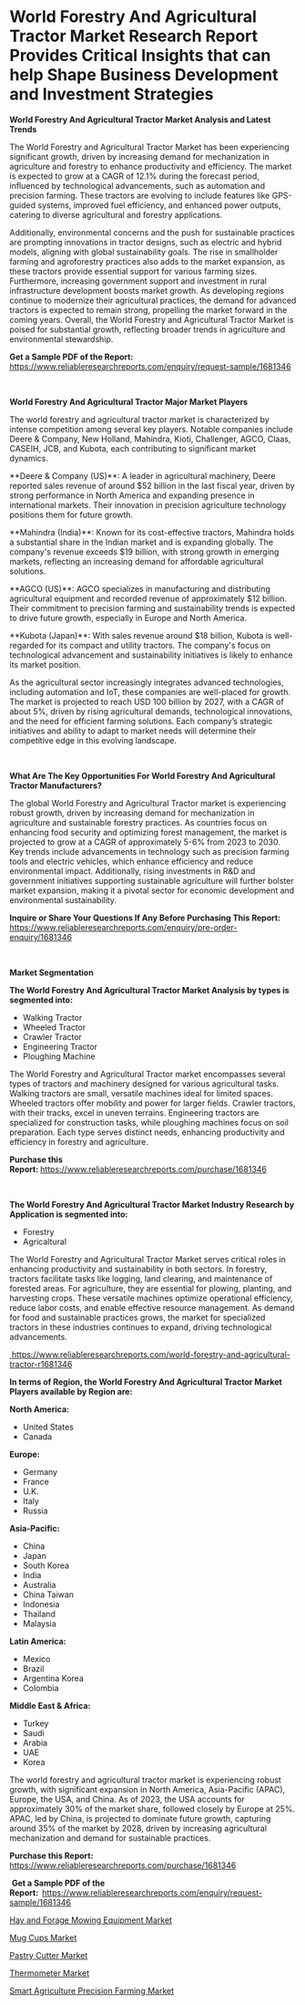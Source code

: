 <p><h1>World Forestry And Agricultural Tractor Market Research Report Provides Critical Insights that can help Shape Business Development and Investment Strategies</h1></p><p><strong>World Forestry And Agricultural Tractor Market Analysis and Latest Trends</strong></p>
<p><p>The World Forestry and Agricultural Tractor Market has been experiencing significant growth, driven by increasing demand for mechanization in agriculture and forestry to enhance productivity and efficiency. The market is expected to grow at a CAGR of 12.1% during the forecast period, influenced by technological advancements, such as automation and precision farming. These tractors are evolving to include features like GPS-guided systems, improved fuel efficiency, and enhanced power outputs, catering to diverse agricultural and forestry applications.</p><p>Additionally, environmental concerns and the push for sustainable practices are prompting innovations in tractor designs, such as electric and hybrid models, aligning with global sustainability goals. The rise in smallholder farming and agroforestry practices also adds to the market expansion, as these tractors provide essential support for various farming sizes. Furthermore, increasing government support and investment in rural infrastructure development boosts market growth. As developing regions continue to modernize their agricultural practices, the demand for advanced tractors is expected to remain strong, propelling the market forward in the coming years. Overall, the World Forestry and Agricultural Tractor Market is poised for substantial growth, reflecting broader trends in agriculture and environmental stewardship.</p></p>
<p><strong>Get a Sample PDF of the Report:&nbsp;</strong> <a href="https://www.reliableresearchreports.com/enquiry/request-sample/1681346?utm_campaign=34&utm_medium=2&utm_source=Github&utm_content=ia&utm_term=16122024&utm_id=world-forestry-and-agricultural-tractor">https://www.reliableresearchreports.com/enquiry/request-sample/1681346</a></p>
<p>&nbsp;</p>
<p><strong>World Forestry And Agricultural Tractor Major Market Players</strong></p>
<p><p>The world forestry and agricultural tractor market is characterized by intense competition among several key players. Notable companies include Deere & Company, New Holland, Mahindra, Kioti, Challenger, AGCO, Claas, CASEIH, JCB, and Kubota, each contributing to significant market dynamics.</p><p>**Deere & Company (US)**: A leader in agricultural machinery, Deere reported sales revenue of around $52 billion in the last fiscal year, driven by strong performance in North America and expanding presence in international markets. Their innovation in precision agriculture technology positions them for future growth.</p><p>**Mahindra (India)**: Known for its cost-effective tractors, Mahindra holds a substantial share in the Indian market and is expanding globally. The company's revenue exceeds $19 billion, with strong growth in emerging markets, reflecting an increasing demand for affordable agricultural solutions.</p><p>**AGCO (US)**: AGCO specializes in manufacturing and distributing agricultural equipment and recorded revenue of approximately $12 billion. Their commitment to precision farming and sustainability trends is expected to drive future growth, especially in Europe and North America.</p><p>**Kubota (Japan)**: With sales revenue around $18 billion, Kubota is well-regarded for its compact and utility tractors. The company's focus on technological advancement and sustainability initiatives is likely to enhance its market position.</p><p>As the agricultural sector increasingly integrates advanced technologies, including automation and IoT, these companies are well-placed for growth. The market is projected to reach USD 100 billion by 2027, with a CAGR of about 5%, driven by rising agricultural demands, technological innovations, and the need for efficient farming solutions. Each company’s strategic initiatives and ability to adapt to market needs will determine their competitive edge in this evolving landscape.</p></p>
<p>&nbsp;</p>
<p><strong>What Are The Key Opportunities For World Forestry And Agricultural Tractor Manufacturers?</strong></p>
<p><p>The global World Forestry and Agricultural Tractor market is experiencing robust growth, driven by increasing demand for mechanization in agriculture and sustainable forestry practices. As countries focus on enhancing food security and optimizing forest management, the market is projected to grow at a CAGR of approximately 5-6% from 2023 to 2030. Key trends include advancements in technology such as precision farming tools and electric vehicles, which enhance efficiency and reduce environmental impact. Additionally, rising investments in R&D and government initiatives supporting sustainable agriculture will further bolster market expansion, making it a pivotal sector for economic development and environmental sustainability.</p></p>
<p><strong>Inquire or Share Your Questions If Any Before Purchasing This Report:</strong> <a href="https://www.reliableresearchreports.com/enquiry/pre-order-enquiry/1681346?utm_campaign=34&utm_medium=2&utm_source=Github&utm_content=ia&utm_term=16122024&utm_id=world-forestry-and-agricultural-tractor">https://www.reliableresearchreports.com/enquiry/pre-order-enquiry/1681346</a></p>
<p>&nbsp;</p>
<p><strong>Market Segmentation</strong></p>
<p><strong>The World Forestry And Agricultural Tractor Market Analysis by types is segmented into:</strong></p>
<p><ul><li>Walking Tractor</li><li>Wheeled Tractor</li><li>Crawler Tractor</li><li>Engineering Tractor</li><li>Ploughing Machine</li></ul></p>
<p><p>The World Forestry and Agricultural Tractor market encompasses several types of tractors and machinery designed for various agricultural tasks. Walking tractors are small, versatile machines ideal for limited spaces. Wheeled tractors offer mobility and power for larger fields. Crawler tractors, with their tracks, excel in uneven terrains. Engineering tractors are specialized for construction tasks, while ploughing machines focus on soil preparation. Each type serves distinct needs, enhancing productivity and efficiency in forestry and agriculture.</p></p>
<p><strong>Purchase this Report:&nbsp;</strong><a href="https://www.reliableresearchreports.com/purchase/1681346?utm_campaign=34&utm_medium=2&utm_source=Github&utm_content=ia&utm_term=16122024&utm_id=world-forestry-and-agricultural-tractor">https://www.reliableresearchreports.com/purchase/1681346</a></p>
<p>&nbsp;</p>
<p><strong>The World Forestry And Agricultural Tractor Market Industry Research by Application is segmented into:</strong></p>
<p><ul><li>Forestry</li><li>Agricaltural</li></ul></p>
<p><p>The World Forestry and Agricultural Tractor Market serves critical roles in enhancing productivity and sustainability in both sectors. In forestry, tractors facilitate tasks like logging, land clearing, and maintenance of forested areas. For agriculture, they are essential for plowing, planting, and harvesting crops. These versatile machines optimize operational efficiency, reduce labor costs, and enable effective resource management. As demand for food and sustainable practices grows, the market for specialized tractors in these industries continues to expand, driving technological advancements.</p></p>
<p><a href="https://www.reliableresearchreports.com/world-forestry-and-agricultural-tractor-r1681346?utm_campaign=34&utm_medium=2&utm_source=Github&utm_content=ia&utm_term=16122024&utm_id=world-forestry-and-agricultural-tractor">&nbsp;https://www.reliableresearchreports.com/world-forestry-and-agricultural-tractor-r1681346</a></p>
<p><strong>In terms of Region, the World Forestry And Agricultural Tractor Market Players available by Region are:</strong></p>
<p>
    <p> <strong> North America: </strong>
        <ul>
            <li>United States</li>
            <li>Canada</li>
        </ul>
        </p> 
    <p> <strong> Europe: </strong>
        <ul>
            <li>Germany</li>
            <li>France</li>
            <li>U.K.</li>
            <li>Italy</li>
            <li>Russia</li>
        </ul>
        </p> 
    <p> <strong> Asia-Pacific: </strong>
        <ul>
            <li>China</li>
            <li>Japan</li>
            <li>South Korea</li>
            <li>India</li>
            <li>Australia</li>
            <li>China Taiwan</li>
            <li>Indonesia</li>
            <li>Thailand</li>
            <li>Malaysia</li>
        </ul>
        </p> 
    <p> <strong> Latin America: </strong>
        <ul>
            <li>Mexico</li>
            <li>Brazil</li>
            <li>Argentina Korea</li>
            <li>Colombia</li>
        </ul>
        </p> 
    <p> <strong> Middle East & Africa: </strong>
        <ul>
            <li>Turkey</li>
            <li>Saudi</li>
            <li>Arabia</li>
            <li>UAE</li>
            <li>Korea</li>
        </ul>
    </p>
    </p>
<p><p>The world forestry and agricultural tractor market is experiencing robust growth, with significant expansion in North America, Asia-Pacific (APAC), Europe, the USA, and China. As of 2023, the USA accounts for approximately 30% of the market share, followed closely by Europe at 25%. APAC, led by China, is projected to dominate future growth, capturing around 35% of the market by 2028, driven by increasing agricultural mechanization and demand for sustainable practices.</p></p>
<p><strong>Purchase this Report: </strong><a href="https://www.reliableresearchreports.com/purchase/1681346?utm_campaign=34&utm_medium=2&utm_source=Github&utm_content=ia&utm_term=16122024&utm_id=world-forestry-and-agricultural-tractor">https://www.reliableresearchreports.com/purchase/1681346</a></p>
<p>&nbsp;<strong>Get a Sample PDF of the Report:&nbsp;&nbsp;</strong><a href="https://www.reliableresearchreports.com/enquiry/request-sample/1681346?utm_campaign=34&utm_medium=2&utm_source=Github&utm_content=ia&utm_term=16122024&utm_id=world-forestry-and-agricultural-tractor">https://www.reliableresearchreports.com/enquiry/request-sample/1681346</a></p>
<p><strong></strong></p>
<p><p><a href="https://github.com/OlenFleming68/Market-Research-Report-List-1/blob/main/hay-and-forage-mowing-equipment-market.md?utm_campaign=34&utm_medium=2&utm_source=Github&utm_content=ia&utm_term=16122024&utm_id=world-forestry-and-agricultural-tractor">Hay and Forage Mowing Equipment Market</a></p><p><a href="https://www.linkedin.com/pulse/mug-cups-market-forecasted-using-segmentation-share-from-2024-ubxzf?utm_campaign=34&utm_medium=2&utm_source=Github&utm_content=ia&utm_term=16122024&utm_id=world-forestry-and-agricultural-tractor">Mug Cups Market</a></p><p><a href="https://www.linkedin.com/pulse/forecast-of48-cagr-study-pastry-cutter-market-analysis-report-pb5jf?utm_campaign=34&utm_medium=2&utm_source=Github&utm_content=ia&utm_term=16122024&utm_id=world-forestry-and-agricultural-tractor">Pastry Cutter Market</a></p><p><a href="https://www.linkedin.com/pulse/thermometer-market-analysis-report-provides-trend-insights-from-qfmof?utm_campaign=34&utm_medium=2&utm_source=Github&utm_content=ia&utm_term=16122024&utm_id=world-forestry-and-agricultural-tractor">Thermometer Market</a></p><p><a href="https://github.com/lindaopodray/Market-Research-Report-List-1/blob/main/smart-agriculture-precision-farming-market.md?utm_campaign=34&utm_medium=2&utm_source=Github&utm_content=ia&utm_term=16122024&utm_id=world-forestry-and-agricultural-tractor">Smart Agriculture Precision Farming Market</a></p></p>